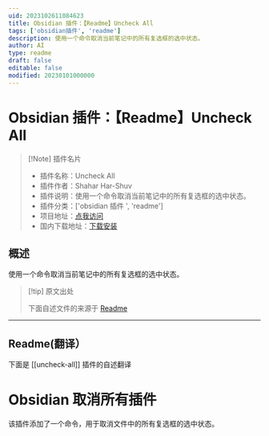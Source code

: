 ```yaml
---
uid: 2023102611084623
title: Obsidian 插件：【Readme】Uncheck All
tags: ['obsidian插件', 'readme']
description: 使用一个命令取消当前笔记中的所有复选框的选中状态。
author: AI
type: readme
draft: false
editable: false
modified: 20230101000000
---
```


# Obsidian 插件：【Readme】Uncheck All

> [!Note] 插件名片
> - 插件名称：Uncheck All
> - 插件作者：Shahar Har-Shuv
> - 插件说明：使用一个命令取消当前笔记中的所有复选框的选中状态。
> - 插件分类：['obsidian 插件 ', 'readme']
> - 项目地址：[点我访问](https://github.com/ShacharHarshuv/obsidian-uncheck-all)
> - 国内下载地址：[下载安装](https://pkmer.cn/products/plugin/pluginMarket/?uncheck-all)

## 概述

使用一个命令取消当前笔记中的所有复选框的选中状态。

> [!tip] 原文出处
>
>下面自述文件的来源于 [Readme](https://ghproxy.net/https://raw.githubusercontent.com/ShacharHarshuv/obsidian-uncheck-all/master/README.md)

---

## Readme(翻译）

下面是 [[uncheck-all]] 插件的自述翻译

# Obsidian 取消所有插件

该插件添加了一个命令，用于取消文件中的所有复选框的选中状态。
